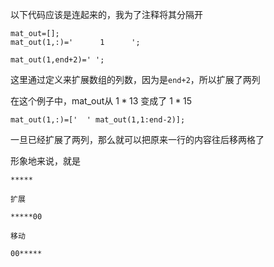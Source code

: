 以下代码应该是连起来的，我为了注释将其分隔开

```
mat_out=[];
mat_out(1,:)='      1      ';

mat_out(1,end+2)=' ';
```
这里通过定义来扩展数组的列数，因为是`end+2`，所以扩展了两列

在这个例子中，mat_out从 $1*13$ 变成了 $1*15$
```
mat_out(1,:)=['  ' mat_out(1,1:end-2)];
```
一旦已经扩展了两列，那么就可以把原来一行的内容往后移两格了

形象地来说，就是
```
*****

扩展

*****00

移动

00*****
```
